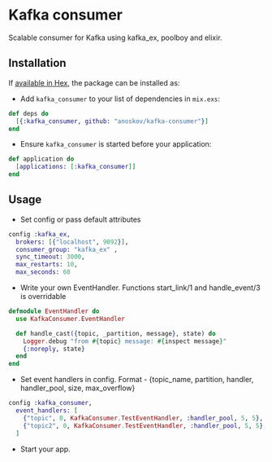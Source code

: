 # Kafka consumer

Scalable consumer for Kafka using kafka_ex, poolboy and elixir.

## Installation

If [available in Hex](https://hex.pm/docs/publish), the package can be installed as:

* Add `kafka_consumer` to your list of dependencies in `mix.exs`:

```elixir
def deps do
  [{:kafka_consumer, github: "anoskov/kafka-consumer"}]
end
```

* Ensure `kafka_consumer` is started before your application:

```elixir
def application do
  [applications: [:kafka_consumer]]
end
```

## Usage

* Set config or pass default attributes
```elixir
config :kafka_ex,
  brokers: [{"localhost", 9092}],
  consumer_group: "kafka_ex" ,
  sync_timeout: 3000,
  max_restarts: 10,
  max_seconds: 60
```

* Write your own EventHandler. Functions start_link/1 and handle_event/3 is overridable
```elixir
defmodule EventHandler do
  use KafkaConsumer.EventHandler

  def handle_cast({topic, _partition, message}, state) do
    Logger.debug "from #{topic} message: #{inspect message}"
    {:noreply, state}
  end
end
```

* Set event handlers in config. Format - {topic_name, partition, handler, handler_pool, size, max_overflow}
```elixir
config :kafka_consumer,
  event_handlers: [
    {"topic", 0, KafkaConsumer.TestEventHandler, :handler_pool, 5, 5},
    {"topic2", 0, KafkaConsumer.TestEventHandler, :handler_pool, 5, 5},
  ]
```

* Start your app.
